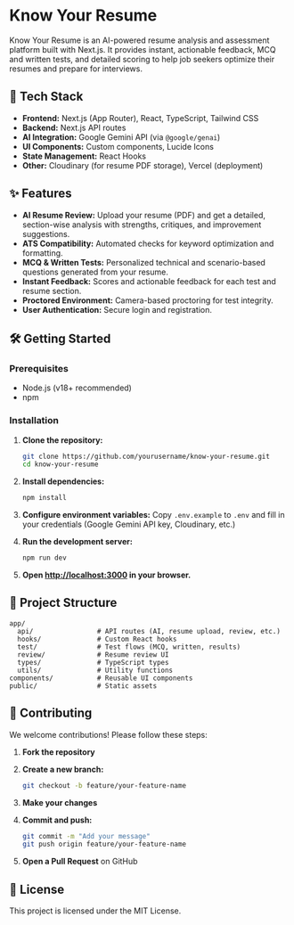 # Know Your Resume

Know Your Resume is an AI-powered resume analysis and assessment platform built with Next.js. It provides instant, actionable feedback, MCQ and written tests, and detailed scoring to help job seekers optimize their resumes and prepare for interviews.

## 🚀 Tech Stack

- **Frontend:** Next.js (App Router), React, TypeScript, Tailwind CSS
- **Backend:** Next.js API routes
- **AI Integration:** Google Gemini API (via `@google/genai`)
- **UI Components:** Custom components, Lucide Icons
- **State Management:** React Hooks
- **Other:** Cloudinary (for resume PDF storage), Vercel (deployment)

## ✨ Features

- **AI Resume Review:** Upload your resume (PDF) and get a detailed, section-wise analysis with strengths, critiques, and improvement suggestions.
- **ATS Compatibility:** Automated checks for keyword optimization and formatting.
- **MCQ & Written Tests:** Personalized technical and scenario-based questions generated from your resume.
- **Instant Feedback:** Scores and actionable feedback for each test and resume section.
- **Proctored Environment:** Camera-based proctoring for test integrity.
- **User Authentication:** Secure login and registration.

## 🛠️ Getting Started

### Prerequisites

- Node.js (v18+ recommended)
- npm

### Installation

1. **Clone the repository:**
   ```sh
   git clone https://github.com/yourusername/know-your-resume.git
   cd know-your-resume
   ```

2. **Install dependencies:**
   ```sh
   npm install
   ```

3. **Configure environment variables:**
   Copy `.env.example` to `.env` and fill in your credentials (Google Gemini API key, Cloudinary, etc.)

4. **Run the development server:**
   ```sh
   npm run dev
   ```

5. **Open [http://localhost:3000](http://localhost:3000) in your browser.**

## 🧩 Project Structure
```
app/
  api/                # API routes (AI, resume upload, review, etc.)
  hooks/              # Custom React hooks
  test/               # Test flows (MCQ, written, results)
  review/             # Resume review UI
  types/              # TypeScript types
  utils/              # Utility functions
components/           # Reusable UI components
public/               # Static assets
```

## 📝 Contributing

We welcome contributions! Please follow these steps:

1. **Fork the repository**
2. **Create a new branch:**

   ```sh
   git checkout -b feature/your-feature-name
   ```
3. **Make your changes**
4. **Commit and push:**

   ```sh
   git commit -m "Add your message"
   git push origin feature/your-feature-name
   ```
5. **Open a Pull Request** on GitHub

## 📄 License

This project is licensed under the MIT License.

